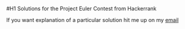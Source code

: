 #H1 Solutions for the Project Euler Contest from Hackerrank

If you want explanation of a particular solution hit me up on my [email](marifurrahmanrabbi@gmail.com)
